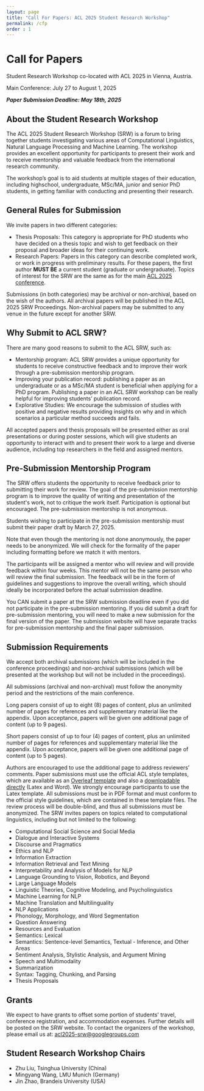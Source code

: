 ```yaml
---
layout: page
title: "Call For Papers: ACL 2025 Student Research Workshop"
permalink: /cfp
order : 1
---
```


# Call for Papers
Student Research Workshop co-located with ACL 2025 in Vienna, Austria.

Main Conference: July 27 to August 1, 2025

***Paper Submission Deadline: May 18th, 2025***

<!-- Submission link for the workshop is now available [here](https://softconf.com/acl2023/srw-submissions) -->

## About the Student Research Workshop
The ACL 2025 Student Research Workshop (SRW) is a forum to bring together students investigating various areas of Computational Linguistics, Natural Language Processing and Machine Learning. The workshop provides an excellent opportunity for participants to present their work and to receive mentorship and valuable feedback from the international research community.

The workshop’s goal is to aid students at multiple stages of their education, including highschool, undergraduate, MSc/MA, junior and senior PhD students, in getting familiar with conducting and presenting their research.

## General Rules for Submission
We invite papers in two different categories:

- Thesis Proposals: This category is appropriate for PhD students who have decided on a thesis topic and wish to get feedback on their proposal and broader ideas for their continuing work.
- Research Papers: Papers in this category can describe completed work, or work in progress with preliminary results. For these papers, the first author **MUST BE** a current student (graduate or undergraduate). Topics of interest for the SRW are the same as for the main <a href="https://2025.aclweb.org/calls/main_conference_papers/">ACL 2025 conference</a>.

Submissions (in both categories) may be archival or non-archival, based on the wish of the authors. All archival papers will be published in the ACL 2025 SRW Proceedings. Non-archival papers may be submitted to any venue in the future except for another SRW.

## Why Submit to ACL SRW?
There are many good reasons to submit to the ACL SRW, such as:
- Mentorship program: ACL SRW provides a unique opportunity for students to receive constructive feedback and to improve their work through a pre-submission mentorship program.
- Improving your publication record: publishing a paper as an undergraduate or as a MSc/MA student is beneficial when applying for a PhD program. Publishing a paper in an ACL SRW workshop can be really helpful for improving students’ publication record.
- Explorative Studies: We encourage the submission of studies with positive and negative results providing insights on why and in which scenarios a particular method succeeds and fails.

All accepted papers and thesis proposals will be presented either as oral presentations or during poster sessions, which will give students an opportunity to interact with and to present their work to a large and diverse audience, including top researchers in the field and assigned mentors.

## Pre-Submission Mentorship Program
The SRW offers students the opportunity to receive feedback prior to submitting their work for review. The goal of the pre-submission mentorship program is to improve the quality of writing and presentation of the student's work, not to critique the work itself. Participation is optional but encouraged. The pre-submission mentorship is not anonymous.

Students wishing to participate in the pre-submission mentorship must submit their paper draft by March 27, 2025.

Note that even though the mentoring is not done anonymously, the paper needs to be anonymized. We will check for the formality of the paper including formatting before we match it with mentors.

The participants will be assigned a mentor who will review and will provide feedback within four weeks. This mentor will not be the same person who will review the final submission. The feedback will be in the form of guidelines and suggestions to improve the overall writing, which should ideally be incorporated before the actual submission deadline.

You CAN submit a paper at the SRW submission deadline even if you did not participate in the pre-submission mentoring. If you did submit a draft for pre-submission mentoring, you will need to make a new submission for the final version of the paper. The submission website will have separate tracks for pre-submission mentorship and the final paper submission.


<!-- ## Important Dates
Pre-submission mentoring deadline: March 10, 2023
Pre-submission feedback: April 26, 2023
Paper submission deadline: May 5, 2023
Review deadline: May 20, 2023
Acceptance notifications: May 30 2023
Camera-ready deadline: June 6, 2023
ACL 2023 conference dates: July 10-12, 2023
All deadlines are 11:59PM UTC-12:00 ("anywhere on Earth"). -->

## Submission Requirements
We accept both archival submissions (which will be included in the conference proceedings) and non-archival submissions (which will be presented at the workshop but will not be included in the proceedings).

All submissions (archival and non-archival) must follow the anonymity period and the restrictions of the main conference.

Long papers consist of up to eight (8) pages of content, plus an unlimited number of pages for references and supplementary material like the appendix. Upon acceptance, papers will be given one additional page of content (up to 9 pages).

Short papers consist of up to four (4) pages of content, plus an unlimited number of pages for references and supplementary material like the appendix. Upon acceptance, papers will be given one additional page of content (up to 5 pages).

Authors are encouraged to use the additional page to address reviewers’ comments.
Paper submissions must use the official ACL style templates, which are available as an <a href="https://www.overleaf.com/read/crtcwgxzjskr">Overleaf template</a> and also a <a href="https://github.com/acl-org/ACLPUB/tree/master/templates">downloadable directly</a> (Latex and Word). We strongly encourage participants to use the Latex template. All submissions must be in PDF format and must conform to the official style guidelines, which are contained in these template files. The review process will be double-blind, and thus all submissions must be anonymized.
The SRW invites papers on topics related to computational linguistics, including but not limited to the following:
- Computational Social Science and Social Media
- Dialogue and Interactive Systems
- Discourse and Pragmatics
- Ethics and NLP
- Information Extraction
- Information Retrieval and Text Mining
- Interpretability and Analysis of Models for NLP
- Language Grounding to Vision, Robotics, and Beyond
- Large Language Models
- Linguistic Theories, Cognitive Modeling, and Psycholinguistics
- Machine Learning for NLP
- Machine Translation and Multilinguality
- NLP Applications
- Phonology, Morphology, and Word Segmentation
- Question Answering
- Resources and Evaluation
- Semantics: Lexical
- Semantics: Sentence-level Semantics, Textual - Inference, and Other Areas
- Sentiment Analysis, Stylistic Analysis, and Argument Mining
- Speech and Multimodality
- Summarization
- Syntax: Tagging, Chunking, and Parsing
- Thesis Proposals

## Grants
We expect to have grants to offset some portion of students' travel, conference registration, and accommodation expenses. Further details will be posted on the SRW website.
To contact the organizers of the workshop, please email us at: [acl2025-srw@googlegroups.com](mailto:acl2025-srw@googlegroups.com)

## Student Research Workshop Chairs
- Zhu Liu, Tsinghua University (China)
- Mingyang Wang, LMU Munich (Germany)
- Jin Zhao, Brandeis University (USA)




